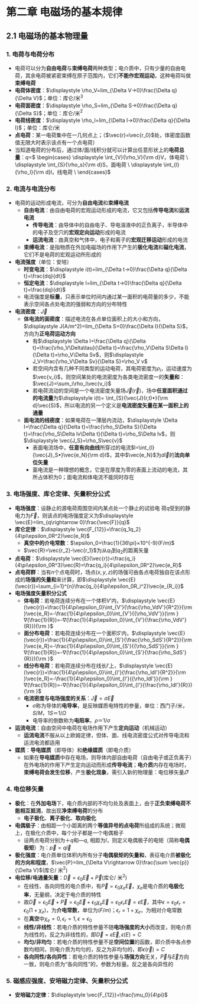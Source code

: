 # 第二章 电磁场的基本规律
## 2.1 电磁场的基本物理量
### 1. 电荷与电荷分布
* 电荷可以分为**自由电荷**与**束缚电荷**两种类型；电介质中，只有少量的自由电荷，其余电荷被紧密束缚在原子范围内，它们**不能作宏观运动**，这种电荷叫做**束缚电荷**
* **电荷体密度**：$\displaystyle \rho_V=lim_{\Delta V→0}\frac{\Delta q}{\Delta V}$；单位：库仑/米$^3$
* **电荷面密度**：$\displaystyle \rho_S=lim_{\Delta S→0}\frac{\Delta q}{\Delta S}$；单位：库仑/米$^2$
* **电荷线密度**：$\displaystyle \rho_l=lim_{\Delta l→0}\frac{\Delta q}{\Delta l}$；单位：库仑/米
* **点电荷**：某一电荷集中在一几何点上；（$\vec{r}=\vec{r_0}$处，体密度函数值无限大时表示该点有一个点电荷）
* 当知道电荷的分布后，通过体/面/线积分就可以计算出任意形状上的**电荷总量**：$q=$$
\begin{cases}
\displaystyle \int_{V}{\rho_V}{\rm d}V，体电荷 \\
\displaystyle \int_{S}{\rho_s}{\rm d}S，面电荷 \\
\displaystyle \int_{l}{\rho_l}{\rm d}l，线电荷 \\
\end{cases}$

### 2. 电流与电流分布
* 电荷的运动形成电流，可分为**自由电流**和**束缚电流**
  * **自由电流**：由自由电荷的宏观运动形成的电流，它又包括**传导电流**和**运流电流** 
    * **传导电流**：由导体中的自由电子、导电溶液中的正负离子，半导体中的电子及空穴的**宏观定向运动**形成的电流
    * **运流电流**：由真空和气体中，电子和离子的**宏观迁移运动**形成的电流
  * **束缚电流**：是指物质在外加电磁场的作用下产生的**极化电流**和**磁化电流**，它们不是电荷的宏观运动所形成的
* **电流强度**（单位：安培）
  * **时变电流**：$\displaystyle i(t)=lim_{\Delta t→0}\frac{\Delta q}{\Delta t}=\frac{dq}{dt}$
  * **恒定电流**：$\displaystyle I=lim_{\Delta t→0}\frac{\Delta q}{\Delta t}=\frac{dq}{dt}$
  * 电流强度是**标量**，只表示单位时间内通过某一面积的电荷量的多少，不能表示空间各点处电流的强弱和方向的分布特性
* **电流密度**：$\vec{J}$
  * **体电流的面密度**：描述电流在各点单位面积上的大小和方向，$\displaystyle J(A/m^2)=lim_{\Delta S=0}\frac{\Delta I}{\Delta S}$，方向为**正电荷运动方向**
    * 有$\displaystyle \Delta I=\frac{\Delta q}{\Delta t}=\frac{\rho_V\Delta\tau}{\Delta t}=\frac{\rho_V\Delta S\Delta l}{\Delta t}=\rho_V\Delta Sv$，则$\displaystyle J_V=\frac{\rho_V\Delta Sv}{\Delta S}=\rho_V v$
    * 若空间内含有几种不同类型的运动电荷，其电荷密度为$\rho_i$，运动速度为$\vec{v_i}$，则空间某处的电流密度为各类电流密度一的**矢量和**：$\vec{J}=\sum_i\rho_i\vec{v_i}$
    * 若电荷流动的空间是一个电流密度矢量场$\vec{J}(\vec{r})$，场中**任意面积通过的电流量**为$\displaystyle i(t)= \int_{S}{\vec{J}(r,t)•}{\rm d}\vec{S}$，所以电流的另一个定义是**电流密度矢量在某一面积上的通量**
  * **面电流的线密度**：如果电荷在一薄层内流动，$\displaystyle \Delta I=\frac{\Delta q}{\Delta t}=\frac{\rho_S\Delta S}{\Delta t}=\frac{\rho_S\Delta lv\Delta t}{\Delta t}=\rho_S\Delta lv$，则$\displaystyle \vec{J_S}=\rho_S\vec{v}$
    * 表面电流场中，**任意有向曲线**所穿过的电流$I=\int_{l}{\vec{J}_S•}\vec{e_N}{\rm d}l$，其中$\vec{e_N}$为$d\vec{l}$的**法向单位矢量**
    * 面电流是一种理想的概念，它是在厚度为零的表面上流动的电流，其所占体积为$0$；面电流和体电流不能同时存在
### 3. 电场强度、库仑定律、矢量积分公式
* **电场强度**：设静止的源电荷周围空间内某点处一个静止的试验电
荷$q$受到的静电力为$\vec{F}$，则该点的电场强度定义为$\displaystyle \vec{E}=lim_{q\rightarrow 0}\frac{\vec{F}}{q}$
* **库仑定律**：$\displaystyle \vec{F_{12}}=\frac{q_1q_2}{4\pi\epsilon_0R^2}\vec{e_R}$
  * **真空中的介电常数**：$\epsilon_0=\frac{1}{36\pi}×10^{-9}(F/m)$
  * $\vec{R}=\vec{r_2}-\vec{r_1}$为从$q_1$到$q_2$的距离矢量
* **点电荷**：$\displaystyle \vec{E}(\vec{r})=\frac{q_i}{4\pi\epsilon_0R^3}\vec{R}=\frac{q_i}{4\pi\epsilon_0R^2}\vec{e_R}$
* **点电荷群**：当有$n$个点电荷时，场点$(x,y,z)$的场强可由各点电荷独自在该点形成的**场强的矢量和**来计算，即$\displaystyle \vec{E}(\vec{r})=\sum_{i=1}^{n}\frac{q_i}{4\pi\epsilon_0R_i^2}\vec{e_{R_i}}$
* **电场强度矢量积分公式**
  * **体电荷**：若电荷连续分布在一个体积$V'$内，$\displaystyle \vec{E}(\vec{r})=\frac{1}{4\pi\epsilon_0}\int_{V'}{\frac{\rho_VdV'}{R^2}}{\rm }\vec{e_R}=-\frac{1}{4\pi\epsilon_0}\int_{V'}{{\rho_VdV'}}{\rm }∇(\frac{1}{R})=-∇(\frac{1}{4\pi\epsilon_0}\int_{V'}{\frac{\rho_VdV'}{R}}){\rm }$
  * **面分布电荷**：若电荷连续分布在一个面积$S'$内，$\displaystyle \vec{E}(\vec{r})=\frac{1}{4\pi\epsilon_0}\int_{S'}{\frac{\rho_SdS'}{R^2}}{\rm }\vec{e_R}=-\frac{1}{4\pi\epsilon_0}\int_{S'}{{\rho_SdS'}}{\rm }∇(\frac{1}{R})=-∇(\frac{1}{4\pi\epsilon_0}\int_{S'}{\frac{\rho_SdS'}{R}}){\rm }$
  * **线分布电荷**：若电荷连续分布在线长$l'$上，$\displaystyle \vec{E}(\vec{r})=\frac{1}{4\pi\epsilon_0}\int_{l'}{\frac{\rho_ldl'}{R^2}}{\rm }\vec{e_R}=-\frac{1}{4\pi\epsilon_0}\int_{l'}{{\rho_ldl'}}{\rm }∇(\frac{1}{R})=-∇(\frac{1}{4\pi\epsilon_0}\int_{l'}{\frac{\rho_ldl'}{R}}){\rm }$
  * **电流密度与电场强度的关系**：$\vec{J}=\sigma\vec{E}$
    * $σ$称为导体的**电导率**，是反映媒质电特性的参量，单位：西门子/米，$S/M，1S＝1/\Omega$
    * 电导率的倒数称为**电阻率**，$\rho＝1/\sigma$
* **运流电流**：自由空间中电荷在电场作用下产生**定向运动**（机械运动）
  * **运流电流**不服从以上欧姆定律，但体、面、线电流密度公式对传导电流和运流电流都适用
* **媒质**：**导电媒质**（即导体）和**绝缘媒质**（即电介质）
  * 如果在**导电媒质**中存在电场，则导体内部自由电荷（自由电子或正负离子）在外电场的作用下产生定向运动而形成**传导电流**；**电介质**内存在电场时，**束缚电荷会发生位移**，产生**极化现象**，需引入新的物理量：电位移矢量$\vec{𝐷}$
### 4. 电位移矢量
* **极化**：在**外加电场**下，电介质内部的不均匀处及表面上，由于**正负束缚电荷不能相互抵消**，故出现**净束缚电荷**的分布
  * **电子极化**、**离子极化**、**取向极化**
* **电偶极子**：由相距一个小距离的两个**等值异号的点电荷**所组成的系统；微观上，在极化介质中，每个分子都是一个电偶极子
  * 设两点电荷分别为$＋q$和$—q$, 相距为$l$，则定义电偶极子的电矩（简称**电偶极矩**）为：$\vec{p}=q\vec{l}$
* **极化强度**：电介质单位体积内所有分子**电偶极矩的矢量和**，表征电介质**被极化的方向和程度**，$\vec{P}=lim_{\Delta V\rightarrow 0}\frac{\sum \vec{p}}{\Delta V}$(库仑/ 米$^2$)
* **电位移/电通量矢量**：$\vec{D}=\epsilon_0\vec{E}+\vec{P}$(库仑/ 米$^2$)
  * 在线性、各向同性的电介质中，有$\vec{P}=\epsilon_0\chi_e\vec{E}$，$\chi_e$是电介质的**电极化率**，无量纲，决定于电介质的特性
  * 故$\vec{D}=\epsilon_0\vec{E}+\vec{P}=\epsilon_0\vec{E}+\epsilon_0\chi_e\vec{E}=\epsilon_0\epsilon_r\vec{E}=\epsilon \vec{E}$，其中$\epsilon=\epsilon_0\epsilon_r=\epsilon_0(1+\chi_e)$，为**介电常数**，单位为$(F/m)$；$\epsilon_r=1+\chi_e$，为相对介电常数
  * 在**真空**中$\chi_e=0,\epsilon_r=1,\epsilon=\epsilon_0$
  * **线性/非线性**：若电介质的特性参量不随**电场强度的大小**而改变，则电介质为线性的，反之为非线性的，即$\vec{D}=\epsilon\vec{E},\epsilon(E)=C$
  * **均匀/非均匀**：若电介质的特性参量不是**空间位置**的函数，即介质中各点参数均相同，则电介质为均匀的，反之为非均匀的，即$\epsilon(\vec{r})=C$
  * **各向同性/各向异性**：若电介质的特性参量与**场强方向**无关，$\vec{P}$与$\vec{E}$方向一致，则电介质为“各向同性”的，参数为标量。反之是各向异性的
### 5. 磁感应强度、安培磁力定律、矢量积分公式
* **安培磁力定律**：$\displaystyle \vec{F_{12}}=\frac{\mu_0}{4\pi}$
